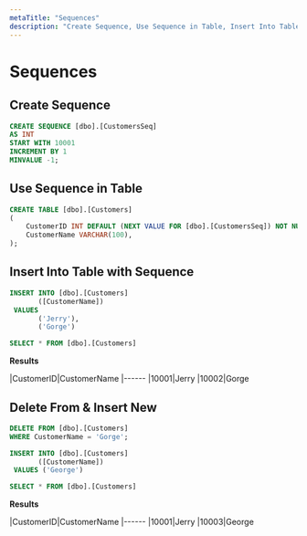 ```yaml
---
metaTitle: "Sequences"
description: "Create Sequence, Use Sequence in Table, Insert Into Table with Sequence, Delete From & Insert New"
---
```


# Sequences



## Create Sequence


```sql
CREATE SEQUENCE [dbo].[CustomersSeq]
AS INT
START WITH 10001
INCREMENT BY 1
MINVALUE -1;

```



## Use Sequence in Table


```sql
CREATE TABLE [dbo].[Customers]
(
    CustomerID INT DEFAULT (NEXT VALUE FOR [dbo].[CustomersSeq]) NOT NULL,
    CustomerName VARCHAR(100),
);

```



## Insert Into Table with Sequence


```sql
INSERT INTO [dbo].[Customers]
       ([CustomerName])
 VALUES
       ('Jerry'),
       ('Gorge')

SELECT * FROM [dbo].[Customers]

```

**Results**

|CustomerID|CustomerName
|------
|10001|Jerry
|10002|Gorge



## Delete From & Insert New


```sql
DELETE FROM [dbo].[Customers]
WHERE CustomerName = 'Gorge';

INSERT INTO [dbo].[Customers]
       ([CustomerName])
 VALUES ('George')

SELECT * FROM [dbo].[Customers]

```

**Results**

|CustomerID|CustomerName
|------
|10001|Jerry
|10003|George

